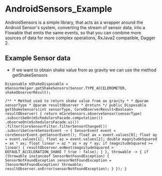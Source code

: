 # AndroidSensors_Example

AndroidSensors is a simple library, that acts as a wrapper around the Android Sensor's system, converting the stream of sensor data, into a Flowable that emits the same events, so that you can combine more sources of data for more complex operations, RxJava2 compatible, Dagger 2.

##  Example Sensor data

* If we want to obtain shake value from ax gravity we can use the method getShakeSensors

`Disposable mShakeDisposable = mSensorHelper.getShakeSensors(Sensor.TYPE_ACCELEROMETER, shakeObserverResult);`

`/**
     * Method used to return shake value from ax gravity
     *
     * @param sensorType
     * @param resultObserver
     * @return
     */
    public Disposable getShakeSensors(int sensorType, CoreObserverResult<Boolean> resultObserver) {
        return mCoreSensors.observeSensor(sensorType)
                .subscribeOn(mSchedulersFacade.computation())
                .observeOn(mSchedulersFacade.ui())
                .filter(CoreSensorFilter.filterSensorChanged())
                .subscribe(coreSensorEvent -> {
                    SensorEvent event = coreSensorEvent.getSensorEvent();
                    float ax = event.values[0];
                    float ay = event.values[1];
                    float az = event.values[2];
                    double magnitudeSquared = ax * ax;
                    float linear = az * az + ay * ay;
                    if (magnitudeSquared >= linear) {
                        resultObserver.onNext(magnitudeSquared > DEFAULT_ACCELERATION_SHAKE ? true : false);
                    }
                }, throwable -> {
                    if (throwable instanceof SensorNotFoundException) {
                        SensorNotFoundException sensorNotFoundException = (SensorNotFoundException) throwable;
                        resultObserver.onError(sensorNotFoundException);
                    }
                });
    }`
